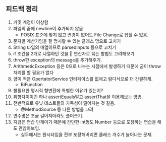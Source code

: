 ## 피드백 정리

1. 커밋 계정이 이상함
2. 파일의 끝에 newline이 추가되지 않음
    * POSIX 표준에 맞지 않고 변경이 없어도 File Change로 잡힐 수 있음.
3. 문자열 계산기임을 잘 명시할 수 있는 클래스 명으로 고치기
4. String 타입의 배열이므로 parsedInputs 등으로 고치기
5. if 조건을 2개로 나열하던 것을 || 연산자로 묶는 방법도 고려해보기
6. throw한 exception의 message를 추가해주기.
7. ArithmeticException 등은 0으로 나누는 시점에서 발생하기 때문에 굳이 throw 처리를 할 필요가 없다
8. 양이 적은 OpertatorService 인터페이스를 없애고 람다식으로 더 간결하게.
    *  BiFunction 
9. 불필요한 명시적 형변환에 특별한 이유가 있는지?
10. 취향차이이긴 하나 assertEquals말고 assertThat을 이용해보는 방법.
11. 전반적으로 유닛 테스트들의 가독성이 떨어지는 것 같음.
    * @MethodSource 등 다른 방법을 고려
12. 변수명은 조금 길어지더라도 풀어쓰기.
13. 지금은 연습 단계이기 때문에 간단한 int형도 Number 등으로 포장하는 연습을 해도 괜찮아보임.
    * 실무에서는 원시타입을 전부 포장해버리면 클래스 개수가 늘어나는 문제.    
